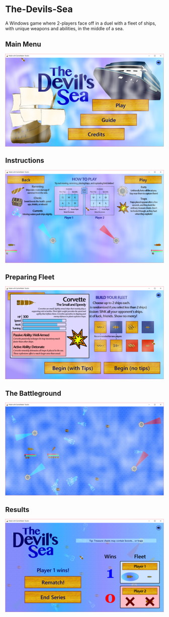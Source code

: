 # The-Devils-Sea
A Windows game where 2-players face off in a duel with a fleet of ships, with unique weapons and abilities, in the middle of a sea.

## Main Menu
![](https://github.com/elliottan/The-Devils-Sea/blob/master/menu.PNG)

## Instructions
![](https://github.com/elliottan/The-Devils-Sea/blob/master/guide.PNG)

## Preparing Fleet
![](https://github.com/elliottan/The-Devils-Sea/blob/master/prep.PNG)

## The Battleground
![](https://github.com/elliottan/The-Devils-Sea/blob/master/ingame.PNG)

## Results
![](https://github.com/elliottan/The-Devils-Sea/blob/master/end.PNG)
